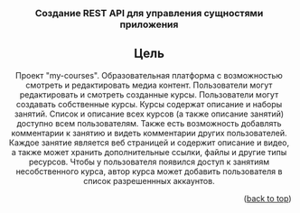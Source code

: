 
<div id="top"></div>

<br />
<div align="center">
<h3 align="center">Создание REST API для управления сущностями  
приложения</h3>


## Цель

Проект "my-courses". Образовательная платформа с возможностью смотреть и редактировать медиа контент. Пользователи могут редактировать и смотреть созданные курсы. Пользователи могут создавать собственные курсы. Курсы содержат описание и наборы занятий. Список и описание всех курсов (а также описание занятий) доступно всем пользователям. Также есть возможность добавлять комментарии к занятию и видеть комментарии других пользователей. Каждое занятие является веб страницей и содержит описание и видео, а также может хранить дополнительные ссылки, файлы и другие типы ресурсов. Чтобы у пользователя появился доступ к занятиям несобственного курса, автор курса может добавить пользователя в список разрешеннных аккаунтов.

<p align="right">(<a href="#top">back to top</a>)</p>
